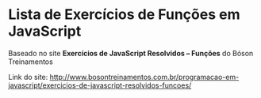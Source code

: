 # Lista de Exercícios de Funções em JavaScript
Baseado no site **Exercícios de JavaScript Resolvidos – Funções** do Bóson Treinamentos

Link do site: http://www.bosontreinamentos.com.br/programacao-em-javascript/exercicios-de-javascript-resolvidos-funcoes/
